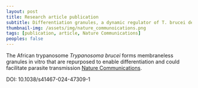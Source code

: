 ```yaml
---
layout: post
title: Research article publication
subtitle: Differentiation granules, a dynamic regulator of T. brucei development
thumbnail-img: /assets/img/nature_communoications.png
tags: [publication, article, Nature Communications]
peoples: false
---
```


The African trypanosome *Trypanosoma brucei* forms membraneless granules in vitro that are repurposed to enable differentiation and could facilitate parasite transmission [Nature Communications](https://www.ncbi.nlm.nih.gov/pmc/articles/PMC10998879/).

DOI: 10.1038/s41467-024-47309-1
